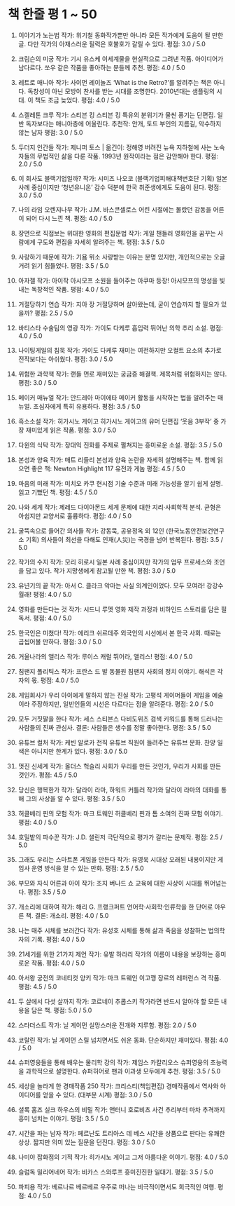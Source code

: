 # 책 한줄 평 1 ~ 50

1. 이야기가 노는법
작가: 위기철
동화작가뿐만 아니라 모든 작가에게 도움이 될 만한 글. 다만 작가의 아재스러운 필력은 호불호가 갈릴 수 있다.
평점: 3.0 / 5.0

2. 크림슨의 미궁
작가: 기시 유스케
이세계물을 현실적으로 그려낸 작품. 아이디어가 남다르다. 쏘우 같은 작품을 좋아하는 분들께 추천.
평점: 4.0 / 5.0

3. 레트로 매니아
작가: 사이먼 레이놀즈
‘What is the Retro?’를 알려주는 책은 아니다. 독창성이 아닌 모방이 찬사를 받는 시대를 조명한다. 2010년대는 샘플링의 시대. 이 책도 조금 늦었다.
평점: 4.0 / 5.0

4. 스켈레톤 크루
작가: 스티븐 킹
스티븐 킹 특유의 분위기가 물씬 풍기는 단편집. 일반 독자보다는 매니아층에 어울린다.
추천작: 안개, 토드 부인의 지름길, 악수하지 않는 남자
평점: 3.0 / 5.0

5. 두더지 인간들
작가: 제니퍼 토스 | 옮긴이: 정해영
버려진 뉴욕 지하철에 사는 노숙자들의 무법적인 삶을 다룬 작품. 1993년 원작이라는 점은 감안해야 한다.
평점: 2.0 / 5.0

6. 이 회사도 블랙기업일까?
작가: 시미즈 나오코 (블랙기업피해대책변호단 기획)
일본 사례 중심이지만 ‘청년유니온’ 감수 덕분에 한국 취준생에게도 도움이 된다.
평점: 3.0 / 5.0

7. 나의 라임 오렌지나무
작가: J.M. 바스콘셀로스
어린 시절에는 몰랐던 감동을 어른이 되어 다시 느낀 책.
평점: 4.0 / 5.0

8. 장면으로 직접보는 위대한 영화의 편집문법
작가: 게일 챈들러
영화인을 꿈꾸는 사람에게 구도와 편집을 자세히 알려주는 책.
평점: 3.5 / 5.0

9. 사랑하기 때문에
작가: 기욤 뮈소
사랑받는 이유는 분명 있지만, 개인적으로는 오글거려 읽기 힘들었다.
평점: 3.5 / 5.0

10. 아자젤
작가: 아이작 아시모프
소원을 들어주는 아쿠마 등장! 아시모프의 명성을 빛내는 독창적인 작품.
평점: 4.0 / 5.0

11. 거절당하기 연습
작가: 지아 장
거절당하며 살아왔는데, 굳이 연습까지 할 필요가 있을까?
평점: 2.5 / 5.0

12. 바티스타 수술팀의 영광
작가: 가이도 다케루
흡입력 뛰어난 의학 추리 소설.
평점: 4.0 / 5.0

13. 나이팅게일의 침묵
작가: 가이도 다케루
재미는 여전하지만 오컬트 요소의 추가로 전작보다는 아쉬웠다.
평점: 3.0 / 5.0

14. 위험한 과학책
작가: 랜들 먼로
재미있는 궁금증 해결책. 제목처럼 위험하지는 않다.
평점: 3.0 / 5.0

15. 메이커 매뉴얼
작가: 안드레아 마이에타
메이커 활동을 시작하는 법을 알려주는 매뉴얼. 초심자에게 특히 유용하다.
평점: 3.5 / 5.0

16. 흑소소설
작가: 히가시노 게이고
히가시노 게이고의 유머 단편집 ‘웃음 3부작’ 중 가장 재미있게 읽은 작품.
평점: 3.0 / 5.0

17. 다윈의 식탁
작가: 장대익
진화를 주제로 펼쳐지는 흥미로운 소설.
평점: 3.5 / 5.0

18. 본성과 양육
작가: 매트 리들리
본성과 양육 논란을 자세히 설명해주는 책.
함께 읽으면 좋은 책: Newton Highlight 117 유전과 게놈
평점: 4.5 / 5.0

19. 마음의 미래
작가: 미치오 카쿠
현시점 기술 수준과 미래 가능성을 알기 쉽게 설명. 읽고 기뻤던 책.
평점: 4.5 / 5.0

20. 나와 세계
작가: 제레드 다이아몬드
세계 문제에 대한 지리·사회학적 분석. 균형은 아쉽지만 교양서로 훌륭하다.
평점: 4.0 / 5.0

21. 굴뚝속으로 들어간 의사들
작가: 강동묵, 공유정옥 외 12인 (한국노동안전보건연구소 기획)
의사들이 최선을 다해도 인재(人災)는 국경을 넘어 반복된다.
평점: 3.5 / 5.0

22. 작가의 수지
작가: 모리 히로시
일본 사례 중심이지만 작가의 업무 프로세스와 조언을 담고 있다. 작가 지망생에게 참고될 만한 책.
평점: 3.0 / 5.0

23. 유년기의 끝
작가: 아서 C. 클라크
악마는 사실 외계인이었다. 모두 모여라! 강강수월래!
평점: 4.0 / 5.0

24. 영화를 만든다는 것
작가: 시드니 루멧
영화 제작 과정과 비하인드 스토리를 담은 필독서.
평점: 4.0 / 5.0

25. 한국인은 미쳤다!
작가: 에리크 쉬르데주
외국인의 시선에서 본 한국 사회. 때로는 곱씹어볼 만하다.
평점: 3.0 / 5.0

26. 거울나라의 앨리스
작가: 루이스 캐럴
뛰어라, 앨리스!
평점: 4.0 / 5.0

27. 침팬지 폴리틱스
작가: 프란스 드 발
동물원 침팬지 사회의 정치 이야기. 해석은 각자의 몫.
평점: 4.0 / 5.0

28. 게임회사가 우리 아이에게 말하지 않는 진실
작가: 고평석
게이머들이 게임을 예술이라 주장하지만, 일반인들의 시선은 다르다는 점을 알려준다.
평점: 2.0 / 5.0

29. 모두 거짓말을 한다
작가: 세스 스티븐스 다비도위츠
검색 키워드를 통해 드러나는 사람들의 진짜 관심사. 결론: 사람들은 생수를 정말 좋아한다.
평점: 3.5 / 5.0

30. 유튜브 컬처
작가: 케빈 알로카
전직 유튜브 직원이 들려주는 유튜브 문화. 찬양 일색은 아니지만 한계가 있다.
평점: 3.0 / 5.0

31. 멋진 신세계
작가: 올더스 헉슬리
사회가 우리를 만든 것인가, 우리가 사회를 만든 것인가.
평점: 4.5 / 5.0

32. 당신은 행복한가
작가: 달라이 라마, 하워드 커틀러
작가와 달라이 라마의 대화를 통해 그의 사상을 알 수 있다.
평점: 3.5 / 5.0

33. 허클베리 핀의 모험
작가: 마크 트웨인
허클베리 핀과 톰 소여의 진짜 모험 이야기.
평점: 4.0 / 5.0

34. 호밀밭의 파수꾼
작가: J.D. 샐린저
극단적으로 평가가 갈리는 문제작.
평점: 2.5 / 5.0

35. 그래도 우리는 스마트폰 게임을 만든다
작가: 유영욱
시대상 오래된 내용이지만 게임사 운영 방식을 알 수 있는 만화.
평점: 2.5 / 5.0

36. 부모와 자식 어른과 아이
작가: 조지 버나드 쇼
교육에 대한 사상이 시대를 뛰어넘는다.
평점: 3.5 / 5.0

37. 개소리에 대하여
작가: 해리 G. 프랭크퍼트
언어학·사회학·인류학을 한 단어로 아우른 책. 결론: 개소리.
평점: 4.0 / 5.0

38. 나는 매주 시체를 보러간다
작가: 유성호
시체를 통해 삶과 죽음을 성찰하는 법의학자의 기록.
평점: 4.0 / 5.0

39. 21세기를 위한 21가지 제언
작가: 유발 하라리
작가의 이름이 내용을 보장하는 흥미로운 작품.
평점: 4.0 / 5.0

40. 아서왕 궁전의 코네티컷 양키
작가: 마크 트웨인
이고깽 장르의 레퍼런스 격 작품.
평점: 4.5 / 5.0

41. 두 살에서 다섯 살까지
작가: 코르네이 추콥스키
작가라면 반드시 알아야 할 모든 내용을 담은 책.
평점: 5.0 / 5.0

42. 스타더스트
작가: 닐 게이먼
실망스러운 전개와 지루함.
평점: 2.0 / 5.0

43. 코랄린
작가: 닐 게이먼
스릴 넘치면서도 쉬운 동화. 단순하지만 재미있다.
평점: 4.0 / 5.0

44. 슈퍼영웅들을 통해 배우는 물리학 강의
작가: 제임스 카칼리오스
슈퍼영웅의 초능력을 과학적으로 설명한다. 슈퍼히어로 팬과 이과생 모두에게 추천.
평점: 3.5 / 5.0

45. 세상을 놀라게 한 경매작품 250
작가: 크리스티(책임편집)
경매작품에서 역사와 아이디어를 얻을 수 있다. (대부분 시계)
평점: 3.0 / 5.0

46. 셜록 홈즈 실크 하우스의 비밀
작가: 앤터니 호로비츠
사건 추리부터 마차 추격까지 흥미 넘치는 이야기.
평점: 3.5 / 5.0

47. 시간을 파는 남자
작가: 페르난도 트리아스 데 베스
시간을 상품으로 판다는 유쾌한 상상. 짧지만 의미 있는 질문을 던진다.
평점: 3.0 / 5.0

48. 나미야 잡화점의 기적
작가: 히가시노 게이고
그저 아름다운 이야기.
평점: 4.0 / 5.0

49. 슬럼독 밀리어네어
작가: 비카스 스와루프
흥미진진한 일대기.
평점: 3.5 / 5.0

50. 파피용
작가: 베르나르 베르베르
우주로 떠나는 비극적이면서도 희극적인 여행.
평점: 4.0 / 5.0